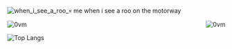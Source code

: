 ![when_i_see_a_roo_💀](https://user-images.githubusercontent.com/79897291/189136968-b6e11cdb-3a83-4693-9829-00b8e4ea7a1f.gif)
me when i see a roo on the motorway

<img align="left" src="https://github-readme-stats.vercel.app/api?username=0vm&show_icons=true&locale=en&count_private=true&theme=radical" alt="0vm" /><p align="right"> <img src="https://komarev.com/ghpvc/?username=0vm&label=Views&color=7f0eb4&style=for-the-badge" alt="0vm" /> </p>
![Top Langs](https://github-readme-stats.vercel.app/api/top-langs/?username=0vm&langs_count=8&theme=radical)

